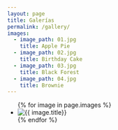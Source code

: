 ```yaml
---
layout: page
title: Galerías
permalink: /gallery/
images: 
  - image_path: 01.jpg
    title: Apple Pie
  - image_path: 02.jpg
    title: Birthday Cake
  - image_path: 03.jpg
    title: Black Forest
  - image_path: 04.jpg
    title: Brownie
---
```


<ul class="photo-gallery">
  {% for image in page.images %}
    <li><img src="images/{{ image.image_path }}" alt="{{ image.title}}"/></li>
  {% endfor %}
</ul>
